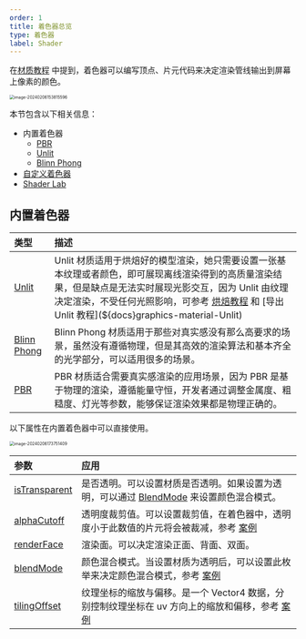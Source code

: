 ```yaml
---
order: 1
title: 着色器总览
type: 着色器
label: Shader
---
```


在[材质教程](${docs}graphics-material-composition) 中提到，着色器可以编写顶点、片元代码来决定渲染管线输出到屏幕上像素的颜色。

<img src="https://gw.alipayobjects.com/zos/OasisHub/a3f74864-241e-4cd8-9ad4-733c2a0b2cc2/image-20240206153815596.png" alt="image-20240206153815596" style="zoom:50%;" />

本节包含以下相关信息：

- 内置着色器
  - [PBR](${docs}graphics-shader-pbr)
  - [Unlit](${docs}graphics-shader-unlit)
  - [Blinn Phong](${docs}graphics-shader-blinnPhong)
- [自定义着色器](${docs}graphics-shader-custom)
- [Shader Lab](${docs}graphics-shader-lab)

## 内置着色器

| 类型 | 描述 |
| :-- | :-- |
| [Unlit ](${docs}graphics-material-Unlit) | Unlit 材质适用于烘焙好的模型渲染，她只需要设置一张基本纹理或者颜色，即可展现离线渲染得到的高质量渲染结果，但是缺点是无法实时展现光影交互，因为 Unlit 由纹理决定渲染，不受任何光照影响，可参考 [烘焙教程](${docs}graphics-bake-blender) 和 [导出 Unlit 教程](${docs}graphics-material-Unlit) |
| [Blinn Phong ](${docs}graphics-material-BlinnPhong) | Blinn Phong 材质适用于那些对真实感没有那么高要求的场景，虽然没有遵循物理，但是其高效的渲染算法和基本齐全的光学部分，可以适用很多的场景。 |
| [PBR ](${docs}graphics-material-PBR) | PBR 材质适合需要真实感渲染的应用场景，因为 PBR 是基于物理的渲染，遵循能量守恒，开发者通过调整金属度、粗糙度、灯光等参数，能够保证渲染效果都是物理正确的。 |

以下属性在内置着色器中可以直接使用。

<img src="https://gw.alipayobjects.com/zos/OasisHub/94cf8176-569d-4605-bd73-967b03316c3d/image-20240206173751409.png" alt="image-20240206173751409" style="zoom:50%;" />

| 参数 | 应用 |
| :-- | :-- |
| [isTransparent](${api}core/BaseMaterial#isTransparent) | 是否透明。可以设置材质是否透明。如果设置为透明，可以通过 [BlendMode](${api}core/BaseMaterial#blendMode) 来设置颜色混合模式。 |
| [alphaCutoff](${api}core/BaseMaterial#alphaCutoff) | 透明度裁剪值。可以设置裁剪值，在着色器中，透明度小于此数值的片元将会被裁减，参考 [案例](${examples}blend-mode) |
| [renderFace](${api}core/BaseMaterial#renderFace) | 渲染面。可以决定渲染正面、背面、双面。 |
| [blendMode](${api}core/BaseMaterial#blendMode) | 颜色混合模式。当设置材质为透明后，可以设置此枚举来决定颜色混合模式，参考 [案例](${examples}blend-mode) |
| [tilingOffset](${api}core/BlinnPhongMaterial#tilingOffset) | 纹理坐标的缩放与偏移。是一个 Vector4 数据，分别控制纹理坐标在 uv 方向上的缩放和偏移，参考 [案例](${examples}tiling-offset) |
